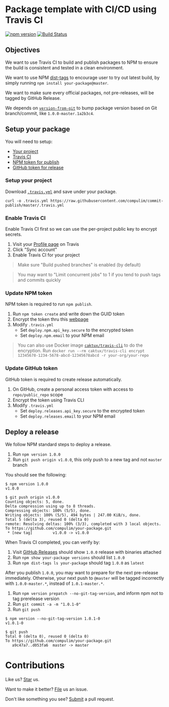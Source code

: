 # Package template with CI/CD using Travis CI

[![npm version](https://badge.fury.io/js/commit-publish-template.svg)](https://badge.fury.io/js/commit-publish-template) [![Build Status](https://travis-ci.org/compulim/commit-publish.svg?branch=master)](https://travis-ci.org/compulim/commit-publish)

## Objectives

We want to use Travis CI to build and publish packages to NPM to ensure the build is consistent and tested in a clean environment.

We want to use NPM [dist-tags](https://docs.npmjs.com/getting-started/using-tags) to encourage user to try out latest build, by simply running `npm install your-package@master`.

We want to make sure every official packages, not pre-releases, will be tagged by GitHub Release.

We depends on [`version-from-git`](https://npmjs.com/package/version-from-git) to bump package version based on Git branch/commit, like `1.0.0-master.1a2b3c4`.

## Setup your package

You will need to setup:

* [Your project](#setup-your-project)
* [Travis CI](#enable-travis-ci)
* [NPM token for publish](#update-npm-token)
* [GitHub token for release](#update-github-token)

### Setup your project

Download [`.travis.yml`](blob/master/.travis.yml) and save under your package.

```
curl -o .travis.yml https://raw.githubusercontent.com/compulim/commit-publish/master/.travis.yml
```

### Enable Travis CI

Enable Travis CI first so we can use the per-project public key to encrypt secrets.

1. Visit your [Profile page](https://travis-ci.org/profile) on Travis
2. Click "Sync account"
3. Enable Travis CI for your project

> Make sure "Build pushed branches" is enabled (by default)

> You may want to "Limit concurrent jobs" to 1 if you tend to push tags and commits quickly

### Update NPM token

NPM token is required to run `npm publish`.

1. Run `npm token create` and write down the GUID token
2. Encrypt the token thru this [webpage](https://travis-encrypt.github.io/)
3. Modify `.travis.yml`
   * Set `deploy.npm.api_key.secure` to the encrypted token
   * Set `deploy.npm.email` to your NPM email

> You can also use Docker image [`caktux/travis-cli`](https://hub.docker.com/r/caktux/travis-cli/) to do the encryption. Run `docker run --rm caktux/travis-cli encrypt 12345678-1234-5678-abcd-12345678abcd -r your-org/your-repo`

### Update GitHub token

GitHub token is required to create release automatically.

1. On GitHub, create a personal access token with access to `repo/public_repo` scope
2. Encrypt the token using Travis CLI
3. Modify `.travis.yml`
   * Set `deploy.releases.api_key.secure` to the encrypted token
   * Set `deploy.releases.email` to your NPM email

## Deploy a release

We follow NPM standard steps to deploy a release.

1. Run `npm version 1.0.0`
2. Run `git push origin v1.0.0`, this only push to a new tag and not `master` branch

You should see the following:

```
$ npm version 1.0.0
v1.0.0

$ git push origin v1.0.0
Counting objects: 5, done.
Delta compression using up to 8 threads.
Compressing objects: 100% (5/5), done.
Writing objects: 100% (5/5), 494 bytes | 247.00 KiB/s, done.
Total 5 (delta 3), reused 0 (delta 0)
remote: Resolving deltas: 100% (3/3), completed with 3 local objects.
To https://github.com/compulim/your-package.git
 * [new tag]         v1.0.0 -> v1.0.0
```

When Travis CI completed, you can verify by:

1. Visit [GitHub Releases](../../releases) should show `1.0.0` release with binaries attached
2. Run `npm show your-package versions` should list `1.0.0`
3. Run `npm dist-tags ls your-package` should tag `1.0.0` as `latest`

After you publish `1.0.0`, you may want to prepare for the next pre-release immediately. Otherwise, your next push to `@master` will be tagged incorrectly with `1.0.0-master.*`, instead of `1.0.1-master.*`.

1. Run `npm version prepatch --no-git-tag-version`, and inform npm not to tag prerelease version
2. Run `git commit -a -m "1.0.1-0"`
3. Run `git push`

```
$ npm version --no-git-tag-version 1.0.1-0
v1.0.1-0

$ git push
Total 0 (delta 0), reused 0 (delta 0)
To https://github.com/compulim/your-package.git
   a9c47a7..d053fa6  master -> master
```

# Contributions

Like us? [Star](https://github.com/compulim/commit-publish/stargazers) us.

Want to make it better? [File](https://github.com/compulim/commit-publish/issues) us an issue.

Don't like something you see? [Submit](https://github.com/compulim/commit-publish/pulls) a pull request.
